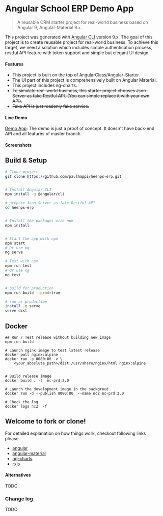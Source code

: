 # Angular School ERP Demo App

> A reusable CRM starter project for real-world business based on Angular 9, Angular-Material 9.x.

This project was generated with [Angular CLI](https://github.com/angular/angular-cli) version 9.x. The goal of this project is to create reusable project for real-world business. To achieve this target, we need a solution which includes simple authentication process, restful API feature with token support and simple but elegant UI design.

#### Features

* This project is built on the top of AngularClass/Angular-Starter.
* The UI part of this project is comprehensively built on Angular Material.
* This project includes ng-charts.
* ~~To simulate real-world business, this starter project chooses Json-Server as fake Restful API. (You can simple replace it with your own API).~~
* ~~Fake API is just readonly fake service.~~



#### Live Demo
[Demo App](http://www.heenps.org): The demo is just a proof of concept. It doesn't have back-end API and all features of master branch.

#### Screenshots

## Build & Setup

```bash
# Clone project
git clone https://github.com/paulhappi/heenps-erp.git


# Install Angular CLI
npm install -g @angular/cli

# prepare Json-Server as fake Restful API
cd heenps-erp


# Install the packages with npm
npm install


# Start the app with npm
npm start
# Or use ng
ng serve 

# Test with npm
npm run test
# Or use ng
ng test


# build for production 
npm run build --prod=true

# run as production
install -g serve
serve dist

```

## Docker

```
## Run / Test release without building new image
npm run build

# Launch nginx image to test latest release
docker pull nginx:alpine
docker run -p 8080:80 -v \
    <your_aboslute_path>/dist:/usr/share/nginx/html nginx:alpine


# Build release image
docker build . -t  nc-prd:2.0

# Launch the development image in the backgroud
docker run -d --publish 8080:80  --name nc2 nc-prd:2.0

# Check the log
docker logs nc2  -f
```

## Welcome to fork or clone!

For detailed explanation on how things work, checkout following links please.

* [angular](https://angular.io/)
* [angular-material](https://material.angular.io/)
* [ng-charts](https://github.com/valor-software/ng2-charts)
* [rxjs](https://rxjs.dev/api)


#### Alternatives
TODO

###  Change log
TODO
